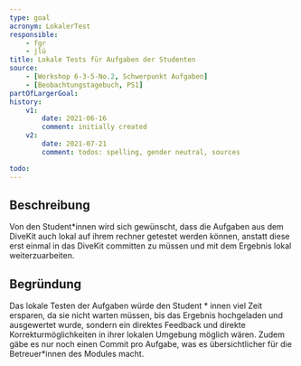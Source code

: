 ```yaml
---
type: goal
acronym: LokalerTest
responsible: 
    - fgr
    - jlü
title: Lokale Tests für Aufgaben der Studenten
source: 
    - [Workshop 6-3-5-No.2, Schwerpunkt Aufgaben]
    - [Beobachtungstagebuch, PS1]
partOfLargerGoal: 
history:
    v1:
        date: 2021-06-16
        comment: initially created
    v2: 
        date: 2021-07-21
        comment: todos: spelling, gender neutral, sources

todo:
---
```


## Beschreibung

Von den Student*innen wird sich gewünscht, dass die Aufgaben aus dem DiveKit auch lokal auf ihrem rechner getestet werden können, anstatt diese erst einmal in das DiveKit committen zu müssen und mit dem Ergebnis lokal weiterzuarbeiten.

## Begründung
Das lokale Testen der Aufgaben würde den Student * innen viel Zeit ersparen, da sie nicht warten müssen, bis das Ergebnis hochgeladen und ausgewertet wurde, sondern ein direktes Feedback und direkte Korrekturmöglichkeiten in ihrer lokalen Umgebung möglich wären. Zudem gäbe es nur noch einen Commit pro Aufgabe, was es übersichtlicher für die Betreuer*innen des Modules macht.
